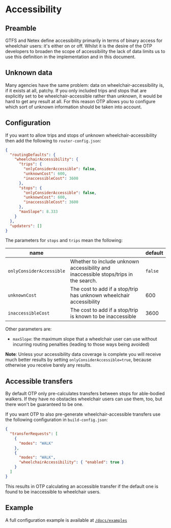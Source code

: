 # Accessibility

## Preamble

GTFS and Netex define accessibility primarily in terms of binary access for wheelchair users: it's
either on or off. Whilst it is the desire of the OTP developers to broaden the scope of
accessibility the lack of data limits us to use this definition in the implementation and in this
document.

## Unknown data

Many agencies have the same problem: data on wheelchair-accessibility is, if it exists at all,
patchy. If you only included trips and stops that are explicitly set to be wheelchair-accessible
rather than unknown, it would be hard to get any result at all. For this reason OTP allows you to 
configure which sort of unknown information should be taken into account.

## Configuration

If you want to allow trips and stops of unknown wheelchair-accessibility then add the following to
`router-config.json`:

```json
{
  "routingDefaults": {
    "wheelchairAccessibility": {
      "trips": {
        "onlyConsiderAccessible": false,
        "unknownCost": 600,
        "inaccessibleCost": 3600
      },
      "stops": {
        "onlyConsiderAccessible": false,
        "unknownCost": 600,
        "inaccessibleCost": 3600
      },
      "maxSlope": 8.333
    }
  },
  "updaters": []
}
```

The parameters for `stops` and `trips` mean the following:

| name                     |                                                                                      | default |
|--------------------------|--------------------------------------------------------------------------------------|---------|
| `onlyConsiderAccessible` | Whether to include unknown accessibility and inaccessible stops/trips in the search. | `false` |
| `unknownCost`            | The cost to add if a stop/trip has unknown wheelchair accessibility                  | 600     |
| `inaccessibleCost`       | The cost to add if a stop/trip is known to be inaccessible                           | 3600    |

Other parameters are:

- `maxSlope`: the maximum slope that a wheelchair user can use without incurring routing penalties (leading to those ways being avoided)

**Note**: Unless your accessibility data coverage is complete you will receive much better results by setting `onlyConsiderAccessible=true`, because
otherwise you receive barely any results.

## Accessible transfers

By default OTP only pre-calculates transfers between stops for able-bodied walkers. If they have no
obstacles wheelchair users can use them, too, but there won't be guaranteed to be one.

If you want OTP to also pre-generate wheelchair-accessible transfers use the following configuration
in `build-config.json`:

```json
{
  "transferRequests": [
    {
      "modes": "WALK"
    },
    {
      "modes": "WALK",
      "wheelchairAccessibility": { "enabled": true }
    }
  ]
}
```

This results in OTP calculating an accessible transfer if the default one is found to be inaccessible
to wheelchair users.

## Example

A full configuration example is available at [`/docs/examples`](https://github.com/opentripplanner/OpenTripPlanner/tree/dev-2.x/docs/examples/ibi)